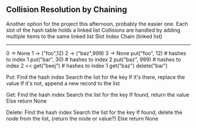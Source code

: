 Collision Resolution by Chaining
--------------------------------
Another option for the project this afternoon, probably the easier one.
Each slot of the hash table holds a linked list
Collisions are handled by adding multiple items to the same linked list
Slot
Index Chain (linked list)
----- -------------------
0     -> None
1     -> ("foo",12)
2     -> ("baz",999)
3     -> None
put("foo", 12)  # hashes to index 1
put("bar", 30)  # hashes to index 2
put("baz", 999) # hashes to index 2 <<
get("beej")     # hashes to index 1
get("baz")
delete("bar")

Put:
Find the hash index
Search the list for the key
If it's there, replace the value
If it's not, append a new record to the list

Get:
Find the hash index
Search the list for the key
If found, return the value
Else return None

Delete:
Find the hash index
Search the list for the key
If found, delete the node from the list, (return the node or value?)
Else return None
